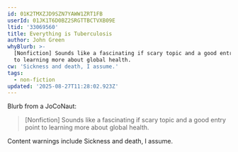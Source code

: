 ```yaml
---
id: 01K2TMXZJD9SZN7YAWW1ZRT1FB
userId: 01JK1T6D0BZ2SRGTTBCTVXB09E
ltid: '33069560'
title: Everything is Tuberculosis
author: John Green
whyBlurb: >-
  [Nonfiction] Sounds like a fascinating if scary topic and a good entry point
  to learning more about global health.
cw: 'Sickness and death, I assume.'
tags:
  - non-fiction
updated: '2025-08-27T11:28:02.923Z'
---
```


Blurb from a JoCoNaut:

> [Nonfiction] Sounds like a fascinating if scary topic and a good entry point
> to learning more about global health.

Content warnings include Sickness and death, I assume.
